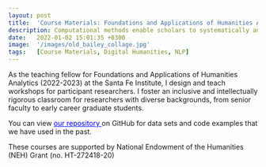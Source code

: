 ```yaml
---
layout: post
title:  'Course Materials: Foundations and Applications of Humanities Analytics'
description: Computational methods enable scholars to systematically analyze and interpret large volumes of social, political, and cultural data, uncovering underlying patterns and insights within data at scale. The "Foundations and Applications of Humanities Analytics" (FAHA) course at the Santa Fe Institute is a comprehensive program designed to equip humanities scholars with computational and quantitative tools for their research. These materials are used for a course that aims to foster a supportive community, build practical skills, and diversify the field of humanities analytics by welcoming participants from various backgrounds and stages of their academic careers.
date:   2022-01-02 15:01:35 +0300
image:  '/images/old_bailey_collage.jpg'
tags:   [Course Materials, Digital Humanities, NLP]
---
```

As the teaching fellow for Foundations and Applications of Humanities Analytics (2022-2023) at the Santa Fe Institute, I design and teach workshops for participant researchers. I foster an inclusive and intellectually rigorous classroom for researchers with diverse backgrounds, from senior faculty to early career graduate students. 

You can view <a href="https://github.com/stephbuon/faha" style="color: blue"> our repository </a> on GitHub for data sets and code examples that we have used in the past.  

These courses are supported by National Endowment of the Humanities (NEH) Grant (no. HT-272418-20)